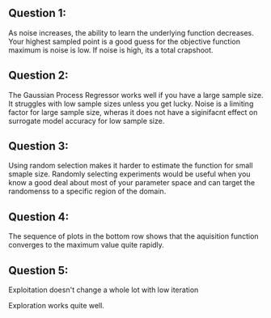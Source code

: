 ## Question 1:
 As noise increases, the ability to learn the underlying function decreases. Your highest sampled point is a good guess for the objective function maximum is noise is low. If noise is high, its a total crapshoot.

## Question 2:
The Gaussian Process Regressor works well if you have a large sample size. It struggles with low sample sizes unless you get lucky. Noise is a limiting factor for large sample size, wheras it does not have a siginifacnt effect on surrogate model accuracy for low sample size.

## Question 3:
Using random selection makes it harder to estimate the function for small smaple size. Randomly selecting experiments would be useful when you know a good deal about most of your parameter space and can target the randomenss to a specific region of the domain.

## Question 4:
The sequence of plots in the bottom row shows that the aquisition function converges to the maximum value quite rapidly.

## Question 5:
Exploitation doesn't change a whole lot with low iteration

Exploration works quite well.
